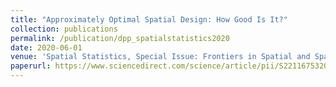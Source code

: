 ```yaml
---
title: "Approximately Optimal Spatial Design: How Good Is It?"
collection: publications
permalink: /publication/dpp_spatialstatistics2020
date: 2020-06-01
venue: 'Spatial Statistics, Special Issue: Frontiers in Spatial and Spatio-temporal Research'
paperurl: https://www.sciencedirect.com/science/article/pii/S2211675320300038
---
```

